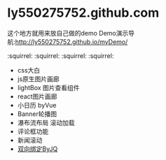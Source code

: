 ﻿# ly550275752.github.com
这个地方就用来放自己做的demo
Demo演示导航:http://ly550275752.github.io/myDemo/

:squirrel: :squirrel: :squirrel: :squirrel:
- css大白
- js原生图片画廊
- lightBox 图片查看组件
- react图片画廊
- 小日历 byVue
- Banner轮播图
- 瀑布流布局 滚动加载
- 评论框功能
- 新闻滚动
- [双向绑定ByJQ](/twowayBind)